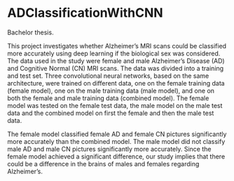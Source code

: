 # ADClassificationWithCNN

Bachelor thesis. 

This project investigates whether Alzheimer’s MRI scans could be classified
more accurately using deep learning if the biological sex was considered. The
data used in the study were female and male Alzheimer’s Disease (AD) and
Cognitive Normal (CN) MRI scans. The data was divided into a training and
test set. Three convolutional neural networks, based on the same architecture,
were trained on different data, one on the female training data (female model),
one on the male training data (male model), and one on both the female and
male training data (combined model). The female model was tested on the
female test data, the male model on the male test data and the combined model
on first the female and then the male test data.


The female model classified female AD and female CN pictures significantly more accurately than the combined model. The male model did not
classify male AD and male CN pictures significantly more accurately. Since
the female model achieved a significant difference, our study implies that there
could be a difference in the brains of males and females regarding Alzheimer’s.
